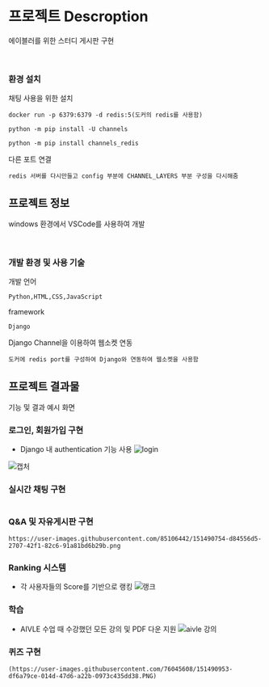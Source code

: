 # 프로젝트 Descroption

에이블러를 위한 스터디 게시판 구현

&nbsp;
### 환경 설치

채팅 사용을 위한 설치

```
docker run -p 6379:6379 -d redis:5(도커의 redis를 사용함)

python -m pip install -U channels

python -m pip install channels_redis
```

다른 포트 연결

```
redis 서버를 다시만들고 config 부분에 CHANNEL_LAYERS 부분 구성을 다시해줌
```

## 프로젝트 정보

windows 환경에서 VSCode를 사용하여 개발

&nbsp;
### 개발 환경 및 사용 기술

개발 언어

```
Python,HTML,CSS,JavaScript
```
framework
```
Django
```

Django Channel을 이용하여 웹소켓 연동
```
도커에 redis port를 구성하여 Django와 연동하여 웹소켓을 사용함
```

## 프로젝트 결과물

기능 및 결과 예시 화면
&nbsp;

### 로그인, 회원가입 구현
- Django 내 authentication 기능 사용 
![login](https://user-images.githubusercontent.com/94459523/151492540-8ceece9c-0b7f-4db7-99d6-f86ebd4d15e1.PNG)

![캡처](https://user-images.githubusercontent.com/94459523/151493346-b8d99a30-c0e9-4e3d-b969-07a4bdb07f47.PNG)



### 실시간 채팅 구현
```

```
### Q&A 및 자유게시판 구현
```
https://user-images.githubusercontent.com/85106442/151490754-d84556d5-2707-42f1-82c6-91a81bd6b29b.png
```
### Ranking 시스템
- 각 사용자들의 Score를 기반으로 랭킹
![랭크](https://user-images.githubusercontent.com/96154446/151490568-d780c1b8-793f-4342-8f96-175f9d3d97d8.PNG)

### 학습 
- AIVLE 수업 때 수강했던 모든 강의 및 PDF 다운 지원
![aivle 강의](https://user-images.githubusercontent.com/96154446/151490651-b039e1c6-eadd-4266-b576-c1f0236a687d.PNG)

### 퀴즈 구현
```
(https://user-images.githubusercontent.com/76045608/151490953-df6a79ce-014d-47d6-a22b-0973c435dd38.PNG)
```



